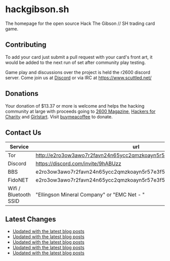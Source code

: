 # hackgibson.sh
The homepage for the open source Hack The Gibson // SH trading card game.


## Contributing

To add your card just submit a pull request with your card's front art, it would be added to the next run of set after community play testing.

Game play and discussions over the project is held the r2600 discord server. Come join us at [Discord](https://discord.com/invite/9hABUzz) or via IRC at https://www.scuttled.net/


## Donations

Your donation of $13.37 or more is welcome and helps the hacking community at large with proceeds going to [2600 Magazine](https://2600.com/), [Hackers for Charity](https://hackersforcharity.org) and [Girlstart](https://girlstart.org).  Visit [buymeacoffee](https://www.buymeacoffee.com/hackgibson.sh) to donate.


## Contact Us

Service | url
-|-
Tor | http://e2ro3ow3awo7r2favn24n65ycc2qmzkoayn5r57e3f56nvjwdcgg32ad.onion
Discord | https://discord.com/invite/9hABUzz
BBS | e2ro3ow3awo7r2favn24n65ycc2qmzkoayn5r57e3f56nvjwdcgg32ad.onion:23
FidoNET | e2ro3ow3awo7r2favn24n65ycc2qmzkoayn5r57e3f56nvjwdcgg32ad.onion:24554
Wifi / Bluetooth SSID | "Ellingson Mineral Company" or "EMC Net - <fidonet address>"

## Latest Changes
<!-- BLOG-POST-LIST:START -->
- [Updated with the latest blog posts](https://github.com/DFW2600/hackgibson.sh/commit/56a3873df0becaf8092e3db282e9db512a545da6)
- [Updated with the latest blog posts](https://github.com/DFW2600/hackgibson.sh/commit/e0cb77830fdaaf1c95986dcf6c7c935f0f152e24)
- [Updated with the latest blog posts](https://github.com/DFW2600/hackgibson.sh/commit/9e58c44dca4ff541f8889be5e1ac3c4ce12b1487)
- [Updated with the latest blog posts](https://github.com/DFW2600/hackgibson.sh/commit/666f7fd8433342f9a7e4913f198f0ab7654e8eca)
- [Updated with the latest blog posts](https://github.com/DFW2600/hackgibson.sh/commit/3b40e5490db6b0a41488f2f3ac367cbad99d4819)
<!-- BLOG-POST-LIST:END -->
